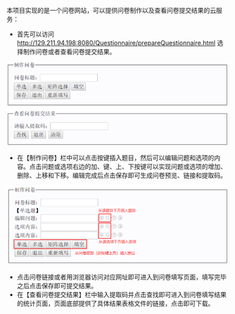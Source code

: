 本项目实现的是一个问卷网站，可以提供问卷制作以及查看问卷提交结果的云服务：

* 首先可以访问 http://129.211.94.198:8080/Questionnaire/prepareQuestionnaire.html 选择制作问卷或者查看问卷提交结果。

![README1](.\img\README1.jpg)

* 在【制作问卷】栏中可以点击按键插入题目，然后可以编辑问题和选项的内容。点击问题或选项右边的加、键、上、下按键可以实现问题或选项的增加、删除、上移和下移。编辑完成后点击保存即可生成问卷预览、链接和提取码。

![README2](.\img\README2.jpg)

* 点击问卷链接或者用浏览器访问对应网址即可进入到问卷填写页面，填写完毕之后点击保存即可提交结果。
* 在【查看问卷提交结果】栏中输入提取码并点击查找即可进入到问卷填写结果的统计页面，页面底部提供了具体结果表格文件的链接，点击即可下载。
